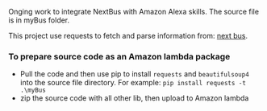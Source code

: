 Onging work to integrate NextBus with Amazon Alexa skills. The source file is in myBus folder.

This project use requests to fetch and parse information from: [next bus](https://www.nextbus.com).

### To prepare source code as an Amazon lambda package
- Pull the code and then use pip to install `requests` and `beautifulsoup4` into the source file directory. For example:
`pip install requests -t .\myBus`
- zip the source code with all other lib, then upload to Amazon lambda
